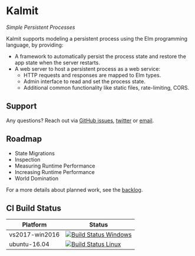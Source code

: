 # Kalmit

*Simple Persistent Processes*

Kalmit supports modeling a persistent process using the Elm programming language, by providing:
+ A framework to automatically persist the process state and restore the app state when the server restarts.
+ A web server to host a persistent process as a web service:
  + HTTP requests and responses are mapped to Elm types.
  + Admin interface to read and set the process state.
  + Additional common functionality like static files, rate-limiting, CORS.

## Support

Any questions? Reach out via [GitHub issues](https://github.com/Viir/Kalmit/issues), [twitter](https://twitter.com/michael_raetzel) or [email](mailto:Michael@michaelrätzel.com).

## Roadmap

+ State Migrations
+ Inspection
+ Measuring Runtime Performance
+ Increasing Runtime Performance
+ World Domination

For a more details about planned work, see the [backlog](./backlog.md).

## CI Build Status

Platform | Status
--- | ---
| vs2017-win2016 | [![Build Status Windows](https://dev.azure.com/kalmit/kalmit/_apis/build/status/Kalmit%20Windows?branchName=master)](https://dev.azure.com/kalmit/kalmit/_build/latest?definitionId=2?branchName=master) |
| ubuntu-16.04 | [![Build Status Linux](https://dev.azure.com/kalmit/kalmit/_apis/build/status/Kalmit%20Linux?branchName=master)](https://dev.azure.com/kalmit/kalmit/_build/latest?definitionId=3?branchName=master) |

